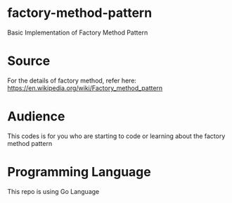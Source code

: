 # factory-method-pattern
Basic Implementation of Factory Method Pattern

# Source
For the details of factory method, refer here: https://en.wikipedia.org/wiki/Factory_method_pattern

# Audience
This codes is for you who are starting to code or learning about the factory method pattern

# Programming Language
This repo is using Go Language 